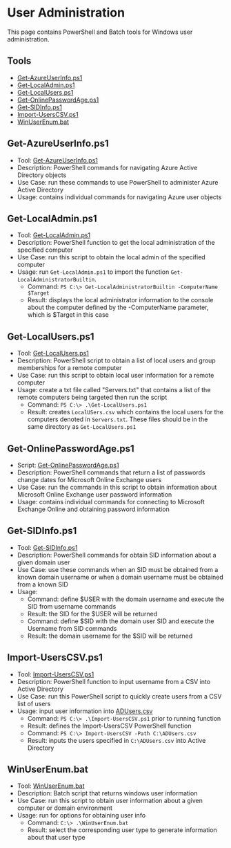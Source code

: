 # User Administration

This page contains PowerShell and Batch tools for Windows user administration.

## Tools
- [Get-AzureUserInfo.ps1](#get-azureuserinfo.ps1)
- [Get-LocalAdmin.ps1](#get-localadmin.ps1)
- [Get-LocalUsers.ps1](#get-localusers.ps1)
- [Get-OnlinePasswordAge.ps1](#get-onlinepasswordage.ps1)
- [Get-SIDInfo.ps1](#get-sidinfo.ps1)
- [Import-UsersCSV.ps1](#import-userscsv.ps1)
- [WinUserEnum.bat](#winuserenum.bat)

## Get-AzureUserInfo.ps1
- Tool: [Get-AzureUserInfo.ps1](/tools/users/Get-AzureUserInfo.ps1)
- Description: PowerShell commands for navigating Azure Active Directory objects
- Use Case: run these commands to use PowerShell to administer Azure Active Directory 
- Usage: contains individual commands for navigating Azure user objects

## Get-LocalAdmin.ps1
- Tool: [Get-LocalAdmin.ps1](/tools/users/Get-LocalAdmin.ps1)
- Description: PowerShell function to get the local administration of the specified computer
- Use Case: run this script to obtain the local admin of the specified computer
- Usage: run `Get-LocalAdmin.ps1` to import the function `Get-LocalAdministratorBuiltin`.
  - Command: `PS C:\> Get-LocalAdministratorBuiltin -ComputerName $Target`
  - Result: displays the local administrator information to the console about the computer defined by the -ComputerName parameter, which is $Target in this case

## Get-LocalUsers.ps1
- Tool: [Get-LocalUsers.ps1](/tools/users/Get-LocalUsers.ps1)
- Description: PowerShell script to obtain a list of local users and group memberships for a remote computer
- Use Case: run this script to obtain local user information for a remote computer
- Usage: create a txt file called "Servers.txt" that contains a list of the remote computers being targeted then run the script
  - Command: `PS C:\> .\Get-LocalUsers.ps1`
  - Result: creates `LocalUSers.csv` which contains the local users for the computers denoted in `Servers.txt`. These files should be in the same directory as `Get-LocalUsers.ps1`

## Get-OnlinePasswordAge.ps1
- Script: [Get-OnlinePasswordAge.ps1](/tools/users/Get-OnlinePasswordAge.ps1)
- Description: PowerShell commands that return a list of passwords change dates for Microsoft Online Exchange users
- Use Case: run the commands in this script to obtain information about Microsoft Online Exchange user password information
- Usage: contains individual commands for connecting to Microsoft Exchange Online and obtaining password information

## Get-SIDInfo.ps1
- Tool: [Get-SIDInfo.ps1](/tools/users/Get-SIDInfo.ps1)
- Description: PowerShell commands for obtain SID information about a given domain user
- Use Case: use these commands when an SID must be obtained from a known domain username or when a domain username must be obtained from a known SID 
- Usage:
  - Command: define $USER with the domain username and execute the SID from username commands
  - Result: the SID for the $USER will be returned
  - Command: define $SID with the domain user SID and execute the Username from SID commands
  - Result: the domain username for the $SID will be returned

## Import-UsersCSV.ps1
- Tool: [Import-UsersCSV.ps1](/tools/users/new-userscsv/Import-UsersCSV.ps1)
- Description: PowerShell function to input username from a CSV into Active Directory
- Use Case: run this PowerShell script to quickly create users from a CSV list of users
- Usage: input user information into [ADUsers.csv](/tools/users/new-userscsv/ADUsers.csv)
  - Command: `PS C:\> .\Import-UsersCSV.ps1` prior to running function
  - Result: defines the Import-UsersCSV PowerShell function
  - Command: `PS C:\> Import-UsersCSV -Path C:\ADUsers.csv`
  - Result: inputs the users specified in `C:\ADUsers.csv` into Active Directory

## WinUserEnum.bat
- Tool: [WinUserEnum.bat](/tools/users/WinUserEnum.bat)
- Description: Batch script that returns windows user information
- Use Case: run this script to obtain user information about a given computer or domain environment
- Usage: run for options for obtaining user info
  - Command: `C:\> .\WinUserEnum.bat`
  - Result: select the corresponding user type to generate information about that user type